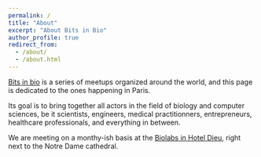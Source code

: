 ```yaml
---
permalink: /
title: "About"
excerpt: "About Bits in Bio"
author_profile: true
redirect_from: 
  - /about/
  - /about.html
---
```


[Bits in bio](https://www.bitsinbio.org/) is a series of meetups organized around the world, and this
page is dedicated to the ones happening in Paris.

Its goal is to bring together all actors in the field of biology and computer sciences, be it scientists,
engineers, medical practitionners, entrepreneurs, healthcare professionals, and everything in between.

We are meeting on a monthy-ish basis at the [Biolabs in Hotel Dieu](https://www.biolabs.io/hotel-dieu),
right next to the Notre Dame cathedral. 

